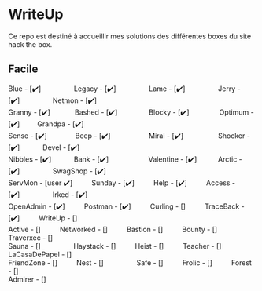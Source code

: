 # WriteUp
Ce repo est destiné à accueillir mes solutions des différentes boxes du site hack the box.

## Facile
Blue - [:heavy_check_mark:]&ensp;&ensp;&ensp;&ensp;&ensp;&emsp;&emsp;
Legacy - [:heavy_check_mark:]&ensp;&ensp;&ensp;&ensp;&ensp;&emsp;&emsp;
Lame - [:heavy_check_mark:]&ensp;&ensp;&ensp;&ensp;&ensp;&emsp;&emsp;
Jerry - [:heavy_check_mark:]&ensp;&ensp;&ensp;&ensp;&ensp;&emsp;&emsp;
Netmon - [:heavy_check_mark:]</br>
Granny - [:heavy_check_mark:]&ensp;&ensp;&ensp;&ensp;&emsp;&nbsp;
Bashed - [:heavy_check_mark:]&ensp;&ensp;&ensp;&emsp;&emsp;&ensp;&nbsp;
Blocky - [:heavy_check_mark:]&ensp;&ensp;&ensp;&ensp;&emsp;&ensp;&nbsp;&nbsp;
Optimum - [:heavy_check_mark:]&ensp;&ensp;&ensp;&ensp;&nbsp;
Grandpa - [:heavy_check_mark:]</br>
Sense - [:heavy_check_mark:]&ensp;&ensp;&ensp;&emsp;&ensp;&nbsp;&nbsp;&nbsp;
Beep - [:heavy_check_mark:] &ensp;&ensp;&ensp;&ensp;&ensp;&emsp;&emsp;&ensp;
Mirai - [:heavy_check_mark:]&ensp;&ensp;&ensp;&ensp;&ensp;&emsp;&emsp;&nbsp;
Shocker - [:heavy_check_mark:]&ensp;&ensp;&ensp;&ensp;&ensp;&nbsp;&nbsp;
Devel - [:heavy_check_mark:]</br>
Nibbles - [:heavy_check_mark:]&ensp;&ensp;&ensp;&ensp;&ensp;&ensp;
Bank - [:heavy_check_mark:]&ensp;&ensp;&ensp;&ensp;&ensp;&emsp;&emsp;&emsp;
Valentine - [:heavy_check_mark:]&ensp;&ensp;&ensp;&ensp;&ensp;&nbsp;
Arctic - [:heavy_check_mark:]&ensp;&ensp;&ensp;&ensp;&ensp;&emsp;&emsp;
SwagShop - [:heavy_check_mark:]</br>
ServMon - [user :heavy_check_mark:]&ensp;&ensp;&ensp;&ensp;&ensp;
Sunday - [:heavy_check_mark:]&ensp;&ensp;&ensp;&ensp;&ensp;
Help - [:heavy_check_mark:]&ensp;&ensp;&ensp;&ensp;&ensp;
Access - [:heavy_check_mark:]&ensp;&ensp;&ensp;&ensp;&ensp;&emsp;&emsp;
Irked - [:heavy_check_mark:]</br>
OpenAdmin - [:heavy_check_mark:]&ensp;&ensp;&ensp;&ensp;&ensp;
Postman - [:heavy_check_mark:]&ensp;&ensp;&ensp;&ensp;&ensp;
Curling - []&ensp;&ensp;&ensp;&ensp;&ensp;
TraceBack - [:heavy_check_mark:]&ensp;&ensp;&ensp;&ensp;&ensp;
WriteUp - []</br>
Active - []&ensp;&ensp;&ensp;&ensp;&ensp;
Networked - []&ensp;&ensp;&ensp;&ensp;&ensp;
Bastion - []&ensp;&ensp;&ensp;&ensp;&ensp;
Bounty - []&ensp;&ensp;&ensp;&ensp;&ensp;
Traverxec - []</br>
Sauna - []&ensp;&ensp;&ensp;&ensp;&ensp;&emsp;&emsp;
Haystack - []&ensp;&ensp;&ensp;&ensp;&ensp;
Heist - []&ensp;&ensp;&ensp;&ensp;&ensp;
Teacher - []&ensp;&ensp;&ensp;&ensp;&ensp;
LaCasaDePapel - []</br>
FriendZone - []&ensp;&ensp;&ensp;&ensp;&ensp;
Nest - []&ensp;&ensp;&ensp;&ensp;&ensp;&emsp;&emsp;
Safe - []&ensp;&ensp;&ensp;&ensp;&ensp;
Frolic - []&ensp;&ensp;&ensp;&ensp;&ensp;
Forest - []</br>
Admirer - []&ensp;&ensp;&ensp;&ensp;&ensp;
